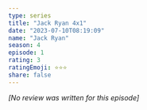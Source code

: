 ```yaml
---
type: series
title: "Jack Ryan 4x1"
date: "2023-07-10T08:19:09"
name: "Jack Ryan"
season: 4
episode: 1
rating: 3
ratingEmoji: ⭐️⭐️⭐️
share: false
---
```


_[No review was written for this episode]_
